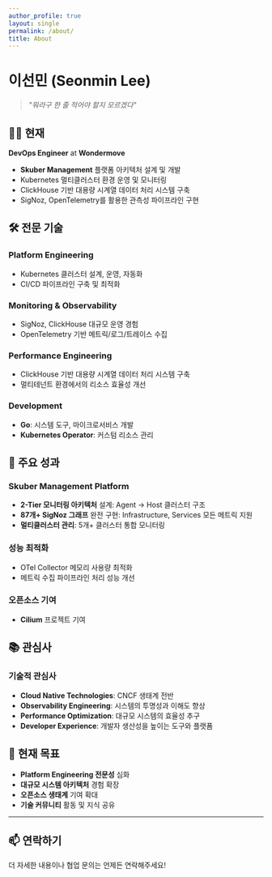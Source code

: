 ```yaml
---
author_profile: true
layout: single
permalink: /about/
title: About
---
```


# 이선민 (Seonmin Lee)

> *"뭐라구 한 줄 적어야 할지 모르겠다"*

## 👨‍💻 현재

**DevOps Engineer** at **Wondermove**

- **Skuber Management** 플랫폼 아키텍처 설계 및 개발
- Kubernetes 멀티클러스터 환경 운영 및 모니터링
- ClickHouse 기반 대용량 시계열 데이터 처리 시스템 구축
- SigNoz, OpenTelemetry를 활용한 관측성 파이프라인 구현

## 🛠 전문 기술

### **Platform Engineering**

- Kubernetes 클러스터 설계, 운영, 자동화
- CI/CD 파이프라인 구축 및 최적화

### **Monitoring & Observability**

- SigNoz, ClickHouse 대규모 운영 경험
- OpenTelemetry 기반 메트릭/로그/트레이스 수집

### **Performance Engineering**

- ClickHouse 기반 대용량 시계열 데이터 처리 시스템 구축
- 멀티테넌트 환경에서의 리소스 효율성 개선

### **Development**

- **Go**: 시스템 도구, 마이크로서비스 개발
- **Kubernetes Operator**: 커스텀 리소스 관리

## 🌟 주요 성과

### **Skuber Management Platform**

- **2-Tier 모니터링 아키텍처** 설계: Agent → Host 클러스터 구조
- **87개+ SigNoz 그래프** 완전 구현: Infrastructure, Services 모든 메트릭 지원
- **멀티클러스터 관리**: 5개+ 클러스터 통합 모니터링

### **성능 최적화**

- OTel Collector 메모리 사용량 최적화
- 메트릭 수집 파이프라인 처리 성능 개선

### **오픈소스 기여**

- **Cilium** 프로젝트 기여

## 📚 관심사

### **기술적 관심사**

- **Cloud Native Technologies**: CNCF 생태계 전반
- **Observability Engineering**: 시스템의 투명성과 이해도 향상
- **Performance Optimization**: 대규모 시스템의 효율성 추구
- **Developer Experience**: 개발자 생산성을 높이는 도구와 플랫폼

## 🎯 현재 목표

- **Platform Engineering 전문성** 심화
- **대규모 시스템 아키텍처** 경험 확장
- **오픈소스 생태계** 기여 확대
- **기술 커뮤니티** 활동 및 지식 공유

---

## 📫 연락하기

더 자세한 내용이나 협업 문의는 언제든 연락해주세요!